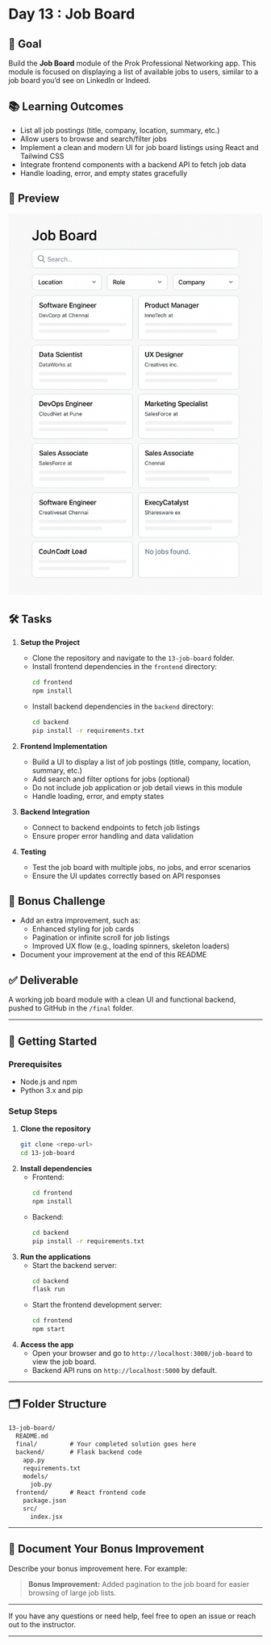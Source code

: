 # Day 13 : Job Board

## 🎯 Goal

Build the **Job Board** module of the Prok Professional Networking app. This module is focused on displaying a list of available jobs to users, similar to a job board you’d see on LinkedIn or Indeed.

## 📚 Learning Outcomes

- List all job postings (title, company, location, summary, etc.)
- Allow users to browse and search/filter jobs
- Implement a clean and modern UI for job board listings using React and Tailwind CSS
- Integrate frontend components with a backend API to fetch job data
- Handle loading, error, and empty states gracefully

## 📸 Preview

![Job Board](./job-board.png)

## 🛠️ Tasks

1. **Setup the Project**

   - Clone the repository and navigate to the `13-job-board` folder.
   - Install frontend dependencies in the `frontend` directory:
     ```bash
     cd frontend
     npm install
     ```
   - Install backend dependencies in the `backend` directory:
     ```bash
     cd backend
     pip install -r requirements.txt
     ```

2. **Frontend Implementation**

   - Build a UI to display a list of job postings (title, company, location, summary, etc.)
   - Add search and filter options for jobs (optional)
   - Do not include job application or job detail views in this module
   - Handle loading, error, and empty states

3. **Backend Integration**

   - Connect to backend endpoints to fetch job listings
   - Ensure proper error handling and data validation

4. **Testing**
   - Test the job board with multiple jobs, no jobs, and error scenarios
   - Ensure the UI updates correctly based on API responses

## 🧪 Bonus Challenge

- Add an extra improvement, such as:
  - Enhanced styling for job cards
  - Pagination or infinite scroll for job listings
  - Improved UX flow (e.g., loading spinners, skeleton loaders)
- Document your improvement at the end of this README

## ✅ Deliverable

A working job board module with a clean UI and functional backend, pushed to GitHub in the `/final` folder.

---

## 🚀 Getting Started

### Prerequisites

- Node.js and npm
- Python 3.x and pip

### Setup Steps

1. **Clone the repository**
   ```bash
   git clone <repo-url>
   cd 13-job-board
   ```
2. **Install dependencies**
   - Frontend:
     ```bash
     cd frontend
     npm install
     ```
   - Backend:
     ```bash
     cd backend
     pip install -r requirements.txt
     ```
3. **Run the applications**
   - Start the backend server:
     ```bash
     cd backend
     flask run
     ```
   - Start the frontend development server:
     ```bash
     cd frontend
     npm start
     ```
4. **Access the app**
   - Open your browser and go to `http://localhost:3000/job-board` to view the job board.
   - Backend API runs on `http://localhost:5000` by default.

---

## 🗂️ Folder Structure

```
13-job-board/
  README.md
  final/         # Your completed solution goes here
  backend/       # Flask backend code
    app.py
    requirements.txt
    models/
      job.py
  frontend/      # React frontend code
    package.json
    src/
      index.jsx
```

---

## 📝 Document Your Bonus Improvement

Describe your bonus improvement here. For example:

> **Bonus Improvement:** Added pagination to the job board for easier browsing of large job lists.

---

If you have any questions or need help, feel free to open an issue or reach out to the instructor.

---
